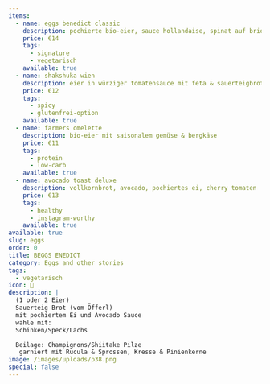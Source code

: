 ```yaml
---
items:
  - name: eggs benedict classic
    description: pochierte bio-eier, sauce hollandaise, spinat auf brioche
    price: €14
    tags:
      - signature
      - vegetarisch
    available: true
  - name: shakshuka wien
    description: eier in würziger tomatensauce mit feta & sauerteigbrot
    price: €12
    tags:
      - spicy
      - glutenfrei-option
    available: true
  - name: farmers omelette
    description: bio-eier mit saisonalem gemüse & bergkäse
    price: €11
    tags:
      - protein
      - low-carb
    available: true
  - name: avocado toast deluxe
    description: vollkornbrot, avocado, pochiertes ei, cherry tomaten
    price: €13
    tags:
      - healthy
      - instagram-worthy
    available: true
available: true
slug: eggs
order: 0
title: BEGGS ENEDICT
category: Eggs and other stories
tags:
  - vegetarisch
icon: 🍳
description: |
  (1 oder 2 Eier)
  Sauerteig Brot (vom Öfferl) 
  mit pochiertem Ei und Avocado Sauce
  wähle mit:
  Schinken/Speck/Lachs

  Beilage: Champignons/Shiitake Pilze
   garniert mit Rucula & Sprossen, Kresse & Pinienkerne
image: /images/uploads/p38.png
special: false
---
```

